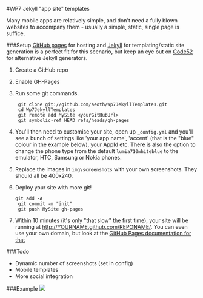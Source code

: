 #WP7 Jekyll "app site" templates

Many mobile apps are relatively simple, and don't need a fully blown websites to accompany them - usually a simple, static, single page is suffice.

###Setup
[GitHub pages](http://pages.github.com/) for hosting and [Jekyll](http://github.com/mojombo/jekyll/) for templating/static site generation is a perfect fit for this scenario, but keep an eye out on [Code52](http://code52.org/) for alternative Jekyll generators.

1. Create a GitHub repo
2. Enable GH-Pages
3. Run some git commands.

       	git clone git://github.com/aeoth/Wp7JekyllTemplates.git
       	cd Wp7JekyllTemplates
       	git remote add MySite <yourGitHubUrl>
       	git symbolic-ref HEAD refs/heads/gh-pages
    
4.  You'll then need to customise your site, open up `_config.yml` and you'll see a bunch of settings like 'your app name', 'accent' (that is the "blue" colour in the example below), your AppId etc. There is also the option to change the phone type from the default `lumia710whiteblue` to the emulator, HTC, Samsung or Nokia phones.

5. Replace the images in `img\screenshots` with your own screenshots. They should all be 400x240.
    
6. Deploy your site with more git!

       git add -A
    	git commit -m "init"
    	git push MySite gh-pages

7. Within 10 minutes (it's only "that slow" the first time), your site will be running at http://YOURNAME.github.com/REPONAME/. You can even use your own domain, but look at the [GitHub Pages documentation for that](http://pages.github.com/)

###Todo
* Dynamic number of screenshots (set in config)
* Mobile templates
* More social integration 

###Example
![](http://images.theleagueofpaul.com/wp7templates_screenshot.png)